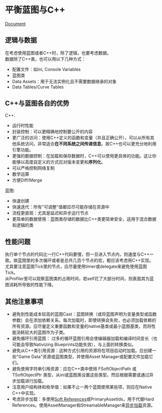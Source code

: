 # 平衡蓝图与C++

[Document](https://docs.unrealengine.com/4.27/zh-CN/Resources/SampleGames/ARPG/BalancingBlueprintAndCPP/)

## 逻辑与数据

在考虑使用蓝图或者C++时，除了逻辑，也要考虑数据。  
数据除了C++类，也可以用以下几种方式：  

- 配置文件：如ini, Console Variables
- 蓝图类
- Data Assets：用于无法实例化且不需要数据继承的对象
- Data Tables/Curve Tables

## C++与蓝图各自的优势

C++:

- 运行时性能
- 封装控制：可以更精确地控制要公开的内容
- 更广泛的访问：使用C++定义的函数和变量（并且正确公开），可以从所有其他系统访问，非常适合**在不同系统之间传递信息**。故C++也可以更充分地利用引擎功能。
- 更强的数据控制：在加载和保存数据时，C++可以使用更具体的功能。这让你能够以高度自定义的方式应对版本变更和**序列化**。
- 可以严格控制网络复制
- 数学运算
- 方便Diff/Merge

蓝图:

- 快速创建
- 快速迭代：所有"可调整"值都应尽可能存储在资源中
- 流程更直观：尤其是延迟和异步运行节点
- 更简单的数据使用：蓝图类存储的数据比C++类更简单安全，适用于混合数据和逻辑的类

## 性能问题

执行单个节点的代码比一行C++代码要慢，但一旦进入节点内，则速度与C++一致。故蓝图里的多次循环或者是总共几百个节点的宏，都应该考虑用C++实现。  
尤其要注意蓝图Tick里的节点，应尽量使用timer或delegate来避免使用蓝图Tick。  
从Profiler里可以观察蓝图类的占用时间，若self花了大部分时间，则表面其为蓝图消耗所导致的性能下降。

## 其他注意事项

- 避免到性能成本较高的蓝图Cast：蓝图转换（或将蓝图声明为变量类型或函数参数）会在添加依赖关系。每次加载时，即使转换会失败，也必须加载依赖的所有资源。应尽量定义重要函数和变量的native基类或最小蓝图基类，而将性能消耗较大的蓝图作为子类。
- 避免循环引用蓝图： 过多的循环蓝图引用会使编辑器加载和编译时间变长（也可能会导致Nativizing Blueprints功能失效），与上面的转换类似。
- 避免从C++类引用资源：这种方式引用的资源将在项目启动时加载。应创建一些"Game Data"资源或蓝图类型，并使用Asset Manager或配置文件加载它们。
- 避免使用字符串引用资源：应在C++类中使用 FSoftObjectPath 或 TSoftObjectPtr 类型，从ini或蓝图类设置这些类型，然后根据需要或通过异步加载进行加载。
- 注意用户结构体和枚举值：如果不止一两个蓝图使用某些项，则应在Native C++中实现。
- 考虑异步加载：多使用[Soft References](https://docs.unrealengine.com/5.2/en-US/referencing-assets-in-unreal-engine/)或PrimaryAssetIds，用于代替Hard References。使用AssetManager和StreamableManager来[异步加载](AsynLoading与AssetManager.md)资源。
